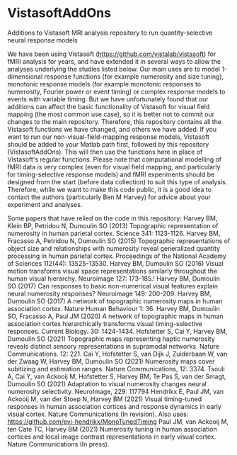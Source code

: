 # VistasoftAddOns
Additions to Vistasoft MRI analysis repository to run quantity-selective neural response models

We have been using Vistasoft (https://github.com/vistalab/vistasoft) for fMRI analysis for years, and have extended it in several ways to allow the analyses underlying the studies listed below. 
Our main uses are to model 1-dimensional response functions (for example numerosity and size tuning), monotonic response models (for example monotonic responses to numerosity, Fourier power or event timing) or complex response models to events with variable timing.
But we have unfortunately found that our additions can affect the basic functionality of Vistasoft for visual field mapping (the most common use case), so it is better not to commit our changes to the main repository.
Therefore, this repository contains all the Vistasoft functions we have changed, and others we have added. If you want to run our non-visual-field-mapping response models, Vistasoft should be added to your Matlab path first, followed by this repository (VistasoftAddOns). This will then use the functions here in place of Vistasoft's regular functions.
Please note that computational modelling of fMRI data is very complex (even for visual field mapping, and particularly for timing-selective response models) and fMRI experiments should be designed from the start (before data collection) to suit this type of analysis.
Therefore, while we want to make this code public, it is a good idea to contact the authors (particularly Ben M Harvey) for advice about your experiment and analyses.

Some papers that have relied on the code in this repository:
Harvey BM, Klein BP, Petridou N, Dumoulin SO (2013) Topographic representation of numerosity in human parietal cortex. Science 341: 1123-1126.
Harvey BM, Fracasso A, Petridou N, Dumoulin SO (2015) Topographic representations of object size and relationships with numerosity reveal generalized quantity processing in human parietal cortex. Proceedings of the National Academy of Sciences 112(44): 13525-13530.
Harvey BM, Dumoulin SO (2016) Visual motion transforms visual space representations similarly throughout the human visual hierarchy. Neuroimage 127: 173-185.!
Harvey BM, Dumoulin SO (2017) Can responses to basic non-numerical visual features explain neural numerosity responses? Neuroimage 149: 200-209.
Harvey BM, Dumoulin SO (2017) A network of topographic numerosity maps in human association cortex. Nature Human Behaviour 1: 36.
Harvey BM, Dumoulin SO, Fracasso A, Paul JM (2020) A network of topographic maps in human association cortex hierarchically transforms visual timing-selective responses. Current Biology. 30: 1424-1434.
Hofstetter S, Cai Y, Harvey BM, Dumoulin SO (2021) Topographic maps representing haptic numerosity reveals distinct sensory representations in supramodal networks. Nature Communications. 12: 221.
Cai Y, Hofstetter S, van Dijk J, Zuiderbaan W, van der Zwaag W, Harvey BM, Dumoulin SO (2021) Numerosity maps cover subitizing and estimation ranges. Nature Communications, 12: 3374.
Tsouli A, Cai Y, van Ackooij M, Hofstetter S, Harvey BM, Te Pas S, van der Smagt, Dumoulin SO (2021) Adaptation to visual numerosity changes neural numerosity selectivity. NeuroImage, 229: 117794
Hendrikx E, Paul JM, van Ackooij M, van der Stoep N, Harvey BM (2021) Visual timing-tuned responses in human association cortices and response dynamics in early visual cortex. Nature Communications (In revision). Also uses: https://github.com/evi-hendrikx/MonoTunedTiming
Paul JM, van Ackooij M, ten Cate TC, Harvey BM (2021) Numerosity tuning in human association cortices and local image contrast representations in early visual cortex. Nature Communications (In press).
